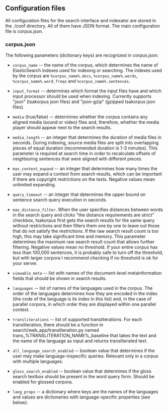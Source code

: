 ## Configuration files
All configuration files for the search interface and indexator are stored in the ./conf directory. All of them have JSON format. The main configuration file is corpus.json.

### corpus.json
The following parameters (dictionary keys) are recognized in corpus.json:

* ``corpus_name`` -- the name of the corpus, which determines the name of ElasticSearch indexes used for indexing or searching. The indexes used by the corpus are ``%corpus_name%.docs``, ``%corpus_name%.words``, ``%corpus_name%.word_freqs`` and ``%corpus_name%.sentences``.

* ``input_format`` -- determines which format the input files have and which input processor should be used when indexing. Currently supports "json" (tsakorpus json files) and "json-gzip" (gzipped tsakorpus json files).

* ``media`` (true/false) -- determines whether the corpus contains any aligned media (sound or video) files and, therefore, whether the media player should appear next to the search results.

* ``media_length`` -- an integer that determines the duration of media files in seconds. During indexing, source media files are split into overlapping pieces of equal duration (recommended duration is 1-3 minutes). This parameter is required at search time in order to recalculate offsets of neighboring sentences that were aligned with different pieces.

* ``max_context_expand`` -- an integer that determines how many times the user may expand a context from search results, which can be important if there are copyright restrictions on the texts. Negative values mean unlimited expanding.

* ``query_timeout`` -- an integer that determines the upper bound on sentence search query execution in seconds.

* ``max_distance_filter``. When the user specifies distances between words in the search query and clicks "the distance requirements are strict" checkbox, tsakorpus first gets the search results for the same query without restrictions and then filters them one by one to leave out those that do not satisfy the restrictions. If the raw search result count is too high, this may take significant time and memory. This parameter determines the maximum raw search result count that allows further filtering. Negative values mean no threshold. If your entire corpus has less than 100,000 sentences, it is probably safe to turn off the threshold, but with larger corpora I recommend checking if no threshold is ok for your server.

* ``viewable_meta`` -- list with names of the document-level metainformation fields that should be shown in search results.

* ``languages`` -- list of names of the languages used in the corpus. The order of the languages determines how they are encoded in the index (the code of the language is its index in this list) and, in the case of parallel corpora, in which order they are displayed within one parallel context.

* ``transliterations`` -- list of supported transliterations. For each transliteration, there should be a function in search/web_app/transliteration.py named trans_%TRANSLITERATION_NAME%_baseline that takes the text and the name of the language as input and returns transliterated text.

* ``all_language_search_enabled`` -- boolean value that determines if the user may make language-inspecific queries. Relevant only in a corpus with multiple languages.

* ``gloss_search_enabled`` -- boolean value that determines if the gloss search textbox should be present in the word query form. Should be enabled for glossed corpora.

* ``lang_props`` -- a dictionary where keys are the names of the languages and values are dictionaries with language-specific properties (see below).
